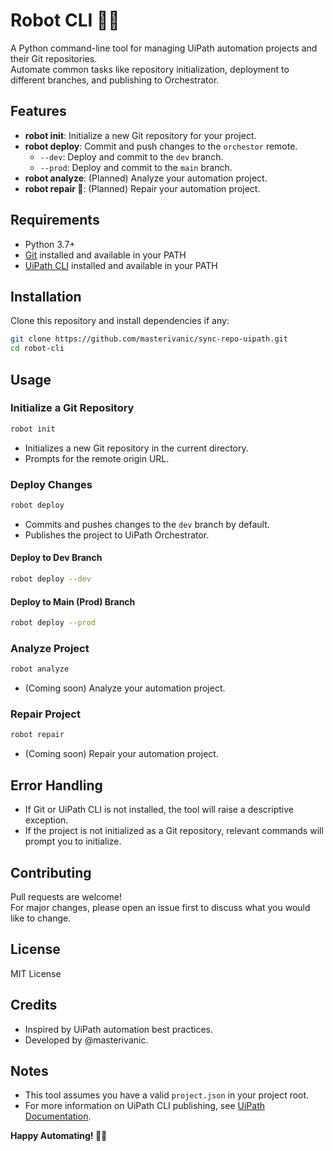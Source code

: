 # Robot CLI 🤖🤖

A Python command-line tool for managing UiPath automation projects and their Git repositories.  
Automate common tasks like repository initialization, deployment to different branches, and publishing to Orchestrator.

## Features

- **robot init**: Initialize a new Git repository for your project.
- **robot deploy**: Commit and push changes to the `orchestor` remote.
    - `--dev`: Deploy and commit to the `dev` branch.
    - `--prod`: Deploy and commit to the `main` branch.
- **robot analyze**: (Planned) Analyze your automation project.
- **robot repair 🤖**: (Planned) Repair your automation project.

## Requirements

- Python 3.7+
- [Git](https://git-scm.com/) installed and available in your PATH
- [UiPath CLI](https://docs.uipath.com/) installed and available in your PATH

## Installation

Clone this repository and install dependencies if any:

```bash
git clone https://github.com/masterivanic/sync-repo-uipath.git
cd robot-cli
```

## Usage

### Initialize a Git Repository

```bash
robot init
```
- Initializes a new Git repository in the current directory.
- Prompts for the remote origin URL.

### Deploy Changes

```bash
robot deploy
```
- Commits and pushes changes to the `dev` branch by default.
- Publishes the project to UiPath Orchestrator.

#### Deploy to Dev Branch

```bash
robot deploy --dev
```

#### Deploy to Main (Prod) Branch

```bash
robot deploy --prod
```

### Analyze Project

```bash
robot analyze
```
- (Coming soon) Analyze your automation project.

### Repair Project

```bash
robot repair
```
- (Coming soon) Repair your automation project.

## Error Handling

- If Git or UiPath CLI is not installed, the tool will raise a descriptive exception.
- If the project is not initialized as a Git repository, relevant commands will prompt you to initialize.

## Contributing

Pull requests are welcome!  
For major changes, please open an issue first to discuss what you would like to change.

## License

MIT License

## Credits

- Inspired by UiPath automation best practices.
- Developed by @masterivanic.

## Notes

- This tool assumes you have a valid `project.json` in your project root.
- For more information on UiPath CLI publishing, see [UiPath Documentation](https://docs.uipath.com/fr/studio/standalone/2023.4/user-guide/about-publishing-automation-projects).

**Happy Automating! 🤖🚀**